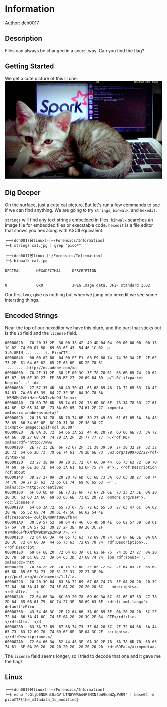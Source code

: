 # Information
Author: dch0017

## Description
Files can always be changed in a secret way. Can you find the flag?

## Getting Started
We get a cute picture of this lil one:</br>
![cat](./cat.jpg)
</br>


## Dig Deeper
On the surface, just a cute cat picture. But let's run a few commands to see if we can find anything.
We are going to try ```strings```, ```binwalk```, and ```hexedit```.

```strings``` will find any text strings embedded in files. 
```binwalk``` searches an image file for embedded files or executable code.
```hexedit``` is a file editor that shows you hex along with ASCII equivalent.

```console
┌──(dch0017㉿linux)-[~/Forensics/Information]
└─$ strings cat.jpg | grep "pico*"

┌──(dch0017㉿linux-[~/Forensics/Information]
└─$ binwalk cat.jpg

DECIMAL       HEXADECIMAL     DESCRIPTION
--------------------------------------------------------------------------------
0             0x0             JPEG image data, JFIF standard 1.02
```

Our first two, give us nothing but when we jump into hexedit we see some intersting things.

## Encoded Strings
Near the top of our hexeditor we have this blurb, and the part that sticks out is the ```id``` field and the ```license``` field.

```
00000020   70 20 33 2E  30 00 38 42  49 4D 04 04  00 00 00 00  00 13 1C 02  74 00 07 50  69 63 6F 43  54 46 1C 02  p 3.0.8BIM..........t..PicoCTF..
00000040   00 00 02 00  04 00 FF E1  0B F9 68 74  74 70 3A 2F  2F 6E 73 2E  61 64 6F 62  65 2E 63 6F  6D 2F 78 61  ..........http://ns.adobe.com/xa
00000060   70 2F 31 2E  30 2F 00 3C  3F 78 70 61  63 6B 65 74  20 62 65 67  69 6E 3D 27  EF BB BF 27  20 69 64 3D  p/1.0/.<?xpacket begin='...' id=
00000080   27 57 35 4D  30 4D 70 43  65 68 69 48  7A 72 65 53  7A 4E 54 63  7A 6B 63 39  64 27 3F 3E  0A 3C 78 3A  'W5M0MpCehiHzreSzNTczkc9d'?>.<x:
000000A0   78 6D 70 6D  65 74 61 20  78 6D 6C 6E  73 3A 78 3D  27 61 64 6F  62 65 3A 6E  73 3A 6D 65  74 61 2F 27  xmpmeta xmlns:x='adobe:ns:meta/'
000000C0   20 78 3A 78  6D 70 74 6B  3D 27 49 6D  61 67 65 3A  3A 45 78 69  66 54 6F 6F  6C 20 31 30  2E 38 30 27   x:xmptk='Image::ExifTool 10.80'
000000E0   3E 0A 3C 72  64 66 3A 52  44 46 20 78  6D 6C 6E 73  3A 72 64 66  3D 27 68 74  74 70 3A 2F  2F 77 77 77  >.<rdf:RDF xmlns:rdf='http://www
00000100   2E 77 33 2E  6F 72 67 2F  31 39 39 39  2F 30 32 2F  32 32 2D 72  64 66 2D 73  79 6E 74 61  78 2D 6E 73  .w3.org/1999/02/22-rdf-syntax-ns
00000120   23 27 3E 0A  0A 20 3C 72  64 66 3A 44  65 73 63 72  69 70 74 69  6F 6E 20 72  64 66 3A 61  62 6F 75 74  #'>.. <rdf:Description rdf:about
00000140   3D 27 27 0A  20 20 78 6D  6C 6E 73 3A  63 63 3D 27  68 74 74 70  3A 2F 2F 63  72 65 61 74  69 76 65 63  =''.  xmlns:cc='http://creativec
00000160   6F 6D 6D 6F  6E 73 2E 6F  72 67 2F 6E  73 23 27 3E  0A 20 20 3C  63 63 3A 6C  69 63 65 6E  73 65 20 72  ommons.org/ns#'>.  <cc:license r
00000180   64 66 3A 72  65 73 6F 75  72 63 65 3D  27 63 47 6C  6A 62 30 4E  55 52 6E 74  30 61 47 56  66 62 54 4E  df:resource='cGljb0NURnt0aGVfbTN
000001A0   30 59 57 52  68 64 47 46  66 4D 58 4E  66 62 57 39  6B 61 57 5A  70 5A 57 52  39 27 2F 3E  0A 20 3C 2F  0YWRhdGFfMXNfbW9kaWZpZWR9'/>. </
000001C0   72 64 66 3A  44 65 73 63  72 69 70 74  69 6F 6E 3E  0A 0A 20 3C  72 64 66 3A  44 65 73 63  72 69 70 74  rdf:Description>.. <rdf:Descript
000001E0   69 6F 6E 20  72 64 66 3A  61 62 6F 75  74 3D 27 27  0A 20 20 78  6D 6C 6E 73  3A 64 63 3D  27 68 74 74  ion rdf:about=''.  xmlns:dc='htt
00000200   70 3A 2F 2F  70 75 72 6C  2E 6F 72 67  2F 64 63 2F  65 6C 65 6D  65 6E 74 73  2F 31 2E 31  2F 27 3E 0A  p://purl.org/dc/elements/1.1/'>.
00000220   20 20 3C 64  63 3A 72 69  67 68 74 73  3E 0A 20 20  20 3C 72 64  66 3A 41 6C  74 3E 0A 20  20 20 20 3C    <dc:rights>.   <rdf:Alt>.    <
00000240   72 64 66 3A  6C 69 20 78  6D 6C 3A 6C  61 6E 67 3D  27 78 2D 64  65 66 61 75  6C 74 27 3E  50 69 63 6F  rdf:li xml:lang='x-default'>Pico
00000260   43 54 46 3C  2F 72 64 66  3A 6C 69 3E  0A 20 20 20  3C 2F 72 64  66 3A 41 6C  74 3E 0A 20  20 3C 2F 64  CTF</rdf:li>.   </rdf:Alt>.  </d
00000280   63 3A 72 69  67 68 74 73  3E 0A 20 3C  2F 72 64 66  3A 44 65 73  63 72 69 70  74 69 6F 6E  3E 0A 3C 2F  c:rights>. </rdf:Description>.</
000002A0   72 64 66 3A  52 44 46 3E  0A 3C 2F 78  3A 78 6D 70  6D 65 74 61  3E 0A 20 20  20 20 20 20  20 20 20 20  rdf:RDF>.</x:xmpmeta>.

```

The ```license``` field seems longer, so I tried to decode that one and it gave me the flag!

## Linux
```console
┌──(dch0017㉿linux)-[~/Forensics/Information]
└─$ echo "cGljb0NURnt0aGVfbTN0YWRhdGFfMXNfbW9kaWZpZWR9" | base64 -d
picoCTF{the_m3tadata_1s_modified}
```
